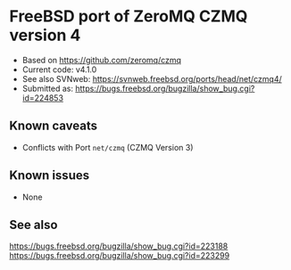 # FreeBSD port of ZeroMQ CZMQ version 4

* Based on <https://github.com/zeromq/czmq>
* Current code: v4.1.0
* See also SVNweb: <https://svnweb.freebsd.org/ports/head/net/czmq4/>
* Submitted as: <https://bugs.freebsd.org/bugzilla/show_bug.cgi?id=224853>

## Known caveats

* Conflicts with Port `net/czmq` (CZMQ Version 3)

## Known issues

* None

## See also

<https://bugs.freebsd.org/bugzilla/show_bug.cgi?id=223188>
<https://bugs.freebsd.org/bugzilla/show_bug.cgi?id=223299>
